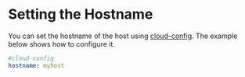 # Setting the Hostname

You can set the hostname of the host using [cloud-config](/configuration/#cloud-config). The example below shows how to configure it.

```yaml
#cloud-config
hostname: myhost
```
